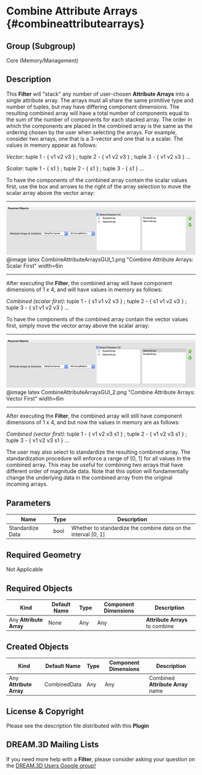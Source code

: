 Combine Attribute Arrays {#combineattributearrays}
=============

## Group (Subgroup) ##
Core (Memory/Management)

## Description ##
This **Filter** will "stack" any number of user-chosen **Attribute Arrays** into a single attribute array. The arrays must all share the same primitive type and number of tuples, but may have differing component dimensions. The resulting combined array will have a total number of components equal to the sum of the number of components for each stacked array. The order in which the components are placed in the combined array is the same as the ordering chosen by the user when selecting the arrays. For example, consider two arrays, one that is a 3-vector and one that is a scalar. The values in memory appear as follows:

_Vector_: tuple 1 - { v1 v2 v3 } ; tuple 2 - { v1 v2 v3 } ; tuple 3 - { v1 v2 v3 } ...

_Scalar_: tuple 1 - { s1 } ; tuple 2 - { s1 } ; tuple 3 - { s1 } ... 

To have the components of the combined array contain the scalar values first, use the box and arrows to the right of the array selection to move the scalar array above the vector array: 

-----

![Combine Attribute Arrays: Scalar First](CombineAttributeArraysGUI_1.png)
@image latex CombineAttributeArraysGUI_1.png "Combine Attribute Arrays: Scalar First" width=6in

-----

After executing the **Filter**, the combined array will have component dimensions of 1 x 4, and will have values in memory as follows:

_Combined (scalar first)_: tuple 1 - { s1 v1 v2 v3 } ; tuple 2 - { s1 v1 v2 v3 } ; tuple 3 - { s1 v1 v2 v3 } ...

To have the components of the combined array contain the vector values first, simply move the vector array above the scalar array:

-----

![Combine Attribute Arrays: Vector First](CombineAttributeArraysGUI_2.png)
@image latex CombineAttributeArraysGUI_2.png "Combine Attribute Arrays: Vector First" width=6in

-----

After executing the **Filter**, the combined array will still have component dimensions of 1 x 4, and but now the values in memory are as follows:

_Combined (vector first)_: tuple 1 - { v1 v2 v3 s1 } ; tuple 2 - { v1 v2 v3 s1 } ; tuple 3 - { v1 v2 v3 s1 } ...

The user may also select to standardize the resulting combined array. The standardization procedure will enforce a range of [0, 1] for all values in the combined array. This may be useful for combining two arrays that have different order of magnitude data. Note that this option will fundamentally change the underlying data in the combined array from the original incoming arrays.


## Parameters ##
| Name             | Type | Description |
|------------------|------|-------------|
| Standardize Data | bool | Whether to standardize the combine data on the interval [0, 1] |

## Required Geometry ##
Not Applicable

## Required Objects ##
| Kind | Default Name | Type | Component Dimensions | Description |
|------|--------------|-------------|---------|----------------|
| Any **Attribute Array** | None | Any | Any | **Attribute Arrays** to combine |

## Created Objects ##
| Kind | Default Name | Type | Component Dimensions | Description |
|------|--------------|-------------|---------|----------------|
| Any **Attribute Array** | CombinedData | Any | Any | Combined **Attribute Array** name |

## License & Copyright ##

Please see the description file distributed with this **Plugin**

## DREAM.3D Mailing Lists ##

If you need more help with a **Filter**, please consider asking your question on the [DREAM.3D Users Google group!](https://groups.google.com/forum/?hl=en#!forum/dream3d-users)

